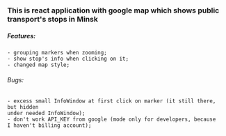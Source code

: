 ### This is react application with google map which shows public transport's stops in Minsk

##### Features:
    - grouping markers when zooming;
    - show stop's info when clicking on it; 
    - changed map style;

###### Bugs:
    - excess small InfoWindow at first click on marker (it still there, but hidden
    under needed InfoWindow);
    - don't work API_KEY from google (mode only for developers, because 
    I haven't billing account);  